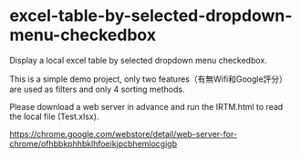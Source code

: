 # excel-table-by-selected-dropdown-menu-checkedbox
Display a local excel table by selected dropdown menu checkedbox.

This is a simple demo project, only two features（有無Wifi和Google評分） are used as filters and only 4 sorting methods.

Please download a web server in advance and run the IRTM.html to read the local file (Test.xlsx).

https://chrome.google.com/webstore/detail/web-server-for-chrome/ofhbbkphhbklhfoeikjpcbhemlocgigb

